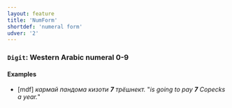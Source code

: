 ```yaml
---
layout: feature
title: 'NumForm'
shortdef: 'numeral form'
udver: '2'
---
```



### <a name="Digit">`Digit`</a>: Western Arabic numeral 0-9

#### Examples

* [mdf] _кармай пандома кизоти <b>7</b> трёшнект._ "_is going to pay <b>7</b> Copecks a year._"


<!-- Interlanguage links updated Po lis 14 15:34:51 CET 2022 -->
